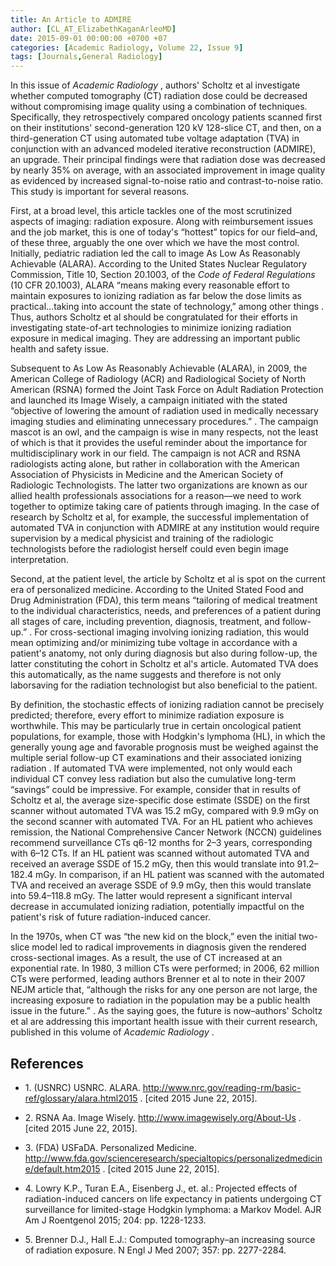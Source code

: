 ```yaml
---
title: An Article to ADMIRE
author: [CL_AT_ElizabethKaganArleoMD]
date: 2015-09-01 00:00:00 +0700 +07
categories: [Academic Radiology, Volume 22, Issue 9]
tags: [Journals,General Radiology]
---
```

In this issue of _Academic Radiology_ , authors' Scholtz et al investigate whether computed tomography (CT) radiation dose could be decreased without compromising image quality using a combination of techniques. Specifically, they retrospectively compared oncology patients scanned first on their institutions' second-generation 120 kV 128-slice CT, and then, on a third-generation CT using automated tube voltage adaptation (TVA) in conjunction with an advanced modeled iterative reconstruction (ADMIRE), an upgrade. Their principal findings were that radiation dose was decreased by nearly 35% on average, with an associated improvement in image quality as evidenced by increased signal-to-noise ratio and contrast-to-noise ratio. This study is important for several reasons.

First, at a broad level, this article tackles one of the most scrutinized aspects of imaging: radiation exposure. Along with reimbursement issues and the job market, this is one of today's “hottest” topics for our field–and, of these three, arguably the one over which we have the most control. Initially, pediatric radiation led the call to image As Low As Reasonably Achievable (ALARA). According to the United States Nuclear Regulatory Commission, Title 10, Section 20.1003, of the _Code of Federal Regulations_ (10 CFR 20.1003), ALARA “means making every reasonable effort to maintain exposures to ionizing radiation as far below the dose limits as practical…taking into account the state of technology,” among other things . Thus, authors Scholtz et al should be congratulated for their efforts in investigating state-of-art technologies to minimize ionizing radiation exposure in medical imaging. They are addressing an important public health and safety issue.

Subsequent to As Low As Reasonably Achievable (ALARA), in 2009, the American College of Radiology (ACR) and Radiological Society of North American (RSNA) formed the Joint Task Force on Adult Radiation Protection and launched its Image Wisely, a campaign initiated with the stated “objective of lowering the amount of radiation used in medically necessary imaging studies and eliminating unnecessary procedures.” . The campaign mascot is an owl, and the campaign is wise in many respects, not the least of which is that it provides the useful reminder about the importance for multidisciplinary work in our field. The campaign is not ACR and RSNA radiologists acting alone, but rather in collaboration with the American Association of Physicists in Medicine and the American Society of Radiologic Technologists. The latter two organizations are known as our allied health professionals associations for a reason—we need to work together to optimize taking care of patients through imaging. In the case of research by Scholtz et al, for example, the successful implementation of automated TVA in conjunction with ADMIRE at any institution would require supervision by a medical physicist and training of the radiologic technologists before the radiologist herself could even begin image interpretation.

Second, at the patient level, the article by Scholtz et al is spot on the current era of personalized medicine. According to the United Stated Food and Drug Administration (FDA), this term means “tailoring of medical treatment to the individual characteristics, needs, and preferences of a patient during all stages of care, including prevention, diagnosis, treatment, and follow-up.” . For cross-sectional imaging involving ionizing radiation, this would mean optimizing and/or minimizing tube voltage in accordance with a patient's anatomy, not only during diagnosis but also during follow-up, the latter constituting the cohort in Scholtz et al's article. Automated TVA does this automatically, as the name suggests and therefore is not only laborsaving for the radiation technologist but also beneficial to the patient.

By definition, the stochastic effects of ionizing radiation cannot be precisely predicted; therefore, every effort to minimize radiation exposure is worthwhile. This may be particularly true in certain oncological patient populations, for example, those with Hodgkin's lymphoma (HL), in which the generally young age and favorable prognosis must be weighed against the multiple serial follow-up CT examinations and their associated ionizing radiation . If automated TVA were implemented, not only would each individual CT convey less radiation but also the cumulative long-term “savings” could be impressive. For example, consider that in results of Scholtz et al, the average size-specific dose estimate (SSDE) on the first scanner without automated TVA was 15.2 mGy, compared with 9.9 mGy on the second scanner with automated TVA. For an HL patient who achieves remission, the National Comprehensive Cancer Network (NCCN) guidelines recommend surveillance CTs q6-12 months for 2–3 years, corresponding with 6–12 CTs. If an HL patient was scanned without automated TVA and received an average SSDE of 15.2 mGy, then this would translate into 91.2–182.4 mGy. In comparison, if an HL patient was scanned with the automated TVA and received an average SSDE of 9.9 mGy, then this would translate into 59.4–118.8 mGy. The latter would represent a significant interval decrease in accumulated ionizing radiation, potentially impactful on the patient's risk of future radiation-induced cancer.

In the 1970s, when CT was “the new kid on the block,” even the initial two-slice model led to radical improvements in diagnosis given the rendered cross-sectional images. As a result, the use of CT increased at an exponential rate. In 1980, 3 million CTs were performed; in 2006, 62 million CTs were performed, leading authors Brenner et al to note in their 2007 NEJM article that, “although the risks for any one person are not large, the increasing exposure to radiation in the population may be a public health issue in the future.” . As the saying goes, the future is now–authors' Scholtz et al are addressing this important health issue with their current research, published in this volume of _Academic Radiology_ .

## References

- 1\.  (USNRC) USNRC. ALARA.  http://www.nrc.gov/reading-rm/basic-ref/glossary/alara.html2015  . \[cited 2015 June 22, 2015\].


- 2\.  RSNA Aa. Image Wisely.  http://www.imagewisely.org/About-Us  . \[cited 2015 June 22, 2015\].


- 3\.  (FDA) USFaDA. Personalized Medicine.  http://www.fda.gov/scienceresearch/specialtopics/personalizedmedicine/default.htm2015  . \[cited 2015 June 22, 2015\].


- 4\. Lowry K.P., Turan E.A., Eisenberg J., et. al.: Projected effects of radiation-induced cancers on life expectancy in patients undergoing CT surveillance for limited-stage Hodgkin lymphoma: a Markov Model. AJR Am J Roentgenol 2015; 204: pp. 1228-1233.


- 5\. Brenner D.J., Hall E.J.: Computed tomography–an increasing source of radiation exposure. N Engl J Med 2007; 357: pp. 2277-2284.